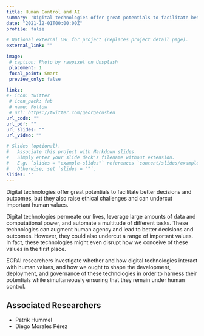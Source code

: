 ```yaml
---
title: Human Control and AI
summary: 'Digital technologies offer great potentials to facilitate better decisions and outcomes, but they also raise ethical challenges and can undercut important human values. [(read more)](/project/human-control-ai)' 
date: "2021-12-01T00:00:00Z"
profile: false

# Optional external URL for project (replaces project detail page).
external_link: ""

image:
 # caption: Photo by rawpixel on Unsplash
 placement: 1
 focal_point: Smart
 preview_only: false

links:
#- icon: twitter
 # icon_pack: fab
 # name: Follow
 # url: https://twitter.com/georgecushen
url_code: ""
url_pdf: ""
url_slides: ""
url_video: ""

# Slides (optional).
#   Associate this project with Markdown slides.
#   Simply enter your slide deck's filename without extension.
#   E.g. `slides = "example-slides"` references `content/slides/example-slides.md`.
#   Otherwise, set `slides = ""`.
slides: ''
---
```


Digital technologies offer great potentials to facilitate better decisions and outcomes, but they also raise ethical challenges and can undercut important human values.

Digital technologies permeate our lives, leverage large amounts of data and computational power, and automate a multitude of different tasks. These technologies can augment human agency and lead to better decisions and outcomes. However, they could also undercut a range of important values. In fact, these technologies might even disrupt how we conceive of these values in the first place.

ECPAI researchers investigate whether and how digital technologies interact with human values, and how we ought to shape the development, deployment, and governance of these technologies in order to harness their potentials while simultaneously ensuring that they remain under human control.



## Associated Researchers

- Patrik Hummel
- Diego Morales Pérez
